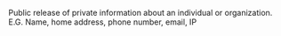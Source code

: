 Public release of private information about an individual or organization.
E.G. Name, home address, phone number, email, IP